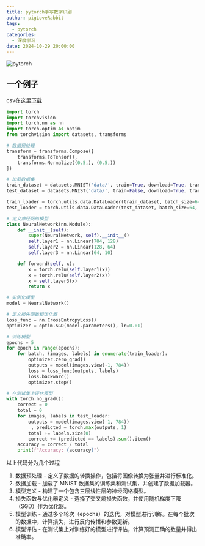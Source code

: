 ```yaml
---
title: pytorch手写数字识别
author: pigLoveRabbit
tags:
  - pytorch
categories:
  - 深度学习
date: 2024-10-29 20:00:00
---
```

![pytorch](https://venturebeat.com/wp-content/uploads/2019/06/pytorch-e1576624094357.jpg)
<!-- more -->

## 一个例子
csv在这里[下载](https://github.com/npradaschnor/Pima-Indians-Diabetes-Dataset/blob/master/diabetes.csv)
```Python
import torch
import torchvision
import torch.nn as nn
import torch.optim as optim
from torchvision import datasets, transforms

# 数据预处理
transform = transforms.Compose([
    transforms.ToTensor(),
    transforms.Normalize((0.5,), (0.5,))
])

# 加载数据集
train_dataset = datasets.MNIST('data/', train=True, download=True, transform=transform)
test_dataset = datasets.MNIST('data/', train=False, download=True, transform=transform)

train_loader = torch.utils.data.DataLoader(train_dataset, batch_size=64, shuffle=True)
test_loader = torch.utils.data.DataLoader(test_dataset, batch_size=64, shuffle=False)

# 定义神经网络模型
class NeuralNetwork(nn.Module):
    def __init__(self):
        super(NeuralNetwork, self).__init__()
        self.layer1 = nn.Linear(784, 128)
        self.layer2 = nn.Linear(128, 64)
        self.layer3 = nn.Linear(64, 10)

    def forward(self, x):
        x = torch.relu(self.layer1(x))
        x = torch.relu(self.layer2(x))
        x = self.layer3(x)
        return x

# 实例化模型
model = NeuralNetwork()

# 定义损失函数和优化器
loss_func = nn.CrossEntropyLoss()
optimizer = optim.SGD(model.parameters(), lr=0.01)

# 训练模型
epochs = 5
for epoch in range(epochs):
    for batch, (images, labels) in enumerate(train_loader):
        optimizer.zero_grad()
        outputs = model(images.view(-1, 784))
        loss = loss_func(outputs, labels)
        loss.backward()
        optimizer.step()

# 在测试集上评估模型
with torch.no_grad():
    correct = 0
    total = 0
    for images, labels in test_loader:
        outputs = model(images.view(-1, 784))
        _, predicted = torch.max(outputs, 1)
        total += labels.size(0)
        correct += (predicted == labels).sum().item()
    accuracy = correct / total
    print(f"Accuracy: {accuracy}")
```

以上代码分为几个过程
1. 数据预处理     - 定义了数据的转换操作，包括将图像转换为张量并进行标准化。  
2. 数据加载     - 加载了 MNIST 数据集的训练集和测试集，并创建了数据加载器。  
3. 模型定义     - 构建了一个包含三层线性层的神经网络模型。  
4. 损失函数与优化器定义     - 选择了交叉熵损失函数，并使用随机梯度下降（SGD）作为优化器。  
5. 模型训练     - 通过多个轮次（epochs）的迭代，对模型进行训练。在每个批次的数据中，计算损失，进行反向传播和参数更新。  
6. 模型评估     - 在测试集上对训练好的模型进行评估，计算预测正确的数量并得出准确率。